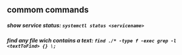 ## commom commands
##### show service status: `systemctl status <servicename>`
##### find any file wich contains a text: `find ./* -type f -exec grep -l <textToFind> {} \;`
